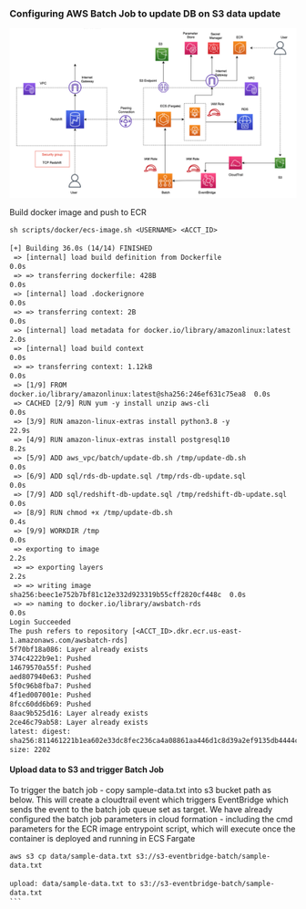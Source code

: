 ### Configuring AWS Batch Job to update DB on S3 data update

<img src=https://github.com/ryankarlos/AWS-VPC/blob/master/screenshots/batch-update-db-date-ecs-architecture.png></img>


Build docker image and push to ECR

````
sh scripts/docker/ecs-image.sh <USERNAME> <ACCT_ID>

[+] Building 36.0s (14/14) FINISHED
 => [internal] load build definition from Dockerfile                       0.0s
 => => transferring dockerfile: 428B                                       0.0s
 => [internal] load .dockerignore                                          0.0s
 => => transferring context: 2B                                            0.0s
 => [internal] load metadata for docker.io/library/amazonlinux:latest      2.0s
 => [internal] load build context                                          0.0s
 => => transferring context: 1.12kB                                        0.0s
 => [1/9] FROM docker.io/library/amazonlinux:latest@sha256:246ef631c75ea8  0.0s
 => CACHED [2/9] RUN yum -y install unzip aws-cli                          0.0s
 => [3/9] RUN amazon-linux-extras install python3.8 -y                    22.9s
 => [4/9] RUN amazon-linux-extras install postgresql10                     8.2s
 => [5/9] ADD aws_vpc/batch/update-db.sh /tmp/update-db.sh                 0.0s
 => [6/9] ADD sql/rds-db-update.sql /tmp/rds-db-update.sql                 0.0s
 => [7/9] ADD sql/redshift-db-update.sql /tmp/redshift-db-update.sql       0.0s
 => [8/9] RUN chmod +x /tmp/update-db.sh                                   0.4s
 => [9/9] WORKDIR /tmp                                                     0.0s
 => exporting to image                                                     2.2s
 => => exporting layers                                                    2.2s
 => => writing image sha256:beec1e752b7bf81c12e332d923319b55cff2820cf448c  0.0s
 => => naming to docker.io/library/awsbatch-rds                            0.0s
Login Succeeded
The push refers to repository [<ACCT_ID>.dkr.ecr.us-east-1.amazonaws.com/awsbatch-rds]
5f70bf18a086: Layer already exists
374c4222b9e1: Pushed
14679570a55f: Pushed
aed807940e63: Pushed
5f0c96b8fba7: Pushed
4f1ed007001e: Pushed
8fcc60dd6b69: Pushed
8aac9b525d16: Layer already exists
2ce46c79ab58: Layer already exists
latest: digest: sha256:811461221b1ea602e33dc8fec236ca4a08861aa446d1c8d39a2ef9135db4444c size: 2202

````

#### Upload data to S3 and trigger Batch Job

To trigger the batch job - copy sample-data.txt into s3 bucket path as below. This will create
a cloudtrail event which triggers EventBridge which sends the event to the batch job queue
set as target.
We have already configured the batch job parameters in cloud formation - including the cmd parameters for
the ECR image entrypoint script, which will execute once the container is deployed and running in
ECS Fargate

````
aws s3 cp data/sample-data.txt s3://s3-eventbridge-batch/sample-data.txt

upload: data/sample-data.txt to s3://s3-eventbridge-batch/sample-data.txt
```

